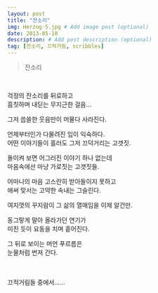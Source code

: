 ```yaml
---
layout: post
title: "잔소리"
img: Herzog-5.jpg # Add image post (optional)
date: 2013-05-18
description: # Add post description (optional)
tag: [잔소리, 끄적거림, scribbles]
---
```

> 잔소리
<br/>

걱정의 잔소리를 뒤로하고<br/>
흠칫하며 내딛는 무지근한 걸음...

그저 씁쓸한 웃음만이 머물다 사라진다.<br/>

언제부터인가 다물려진 입이 익숙하다.<br/>
어떤 이야기들이 흘러도 그저 끄덕거리는 고갯짓.

돌이켜 보면 어그러진 이야기 하나 없는데<br/>
마음속에선 마냥 가로짓는 고갯짓들.

어마니의 마음 고스란히 받아들이지 못하고<br/>
애써 맞서는 고약한 속내는 그슬린다.

여지껏의 꾸지람이 그 삶의 열매임을 이제 알건만.<br/>

동그랗게 말아 올라가던 연기가<br/>
미친 듯이 요동을 치며 흩어진다.

그 뒤로 보이는 머언 푸르름은<br/>
눈물처럼 번져 간다.
<br/><br/><br/>


끄적거림들 중에서......
